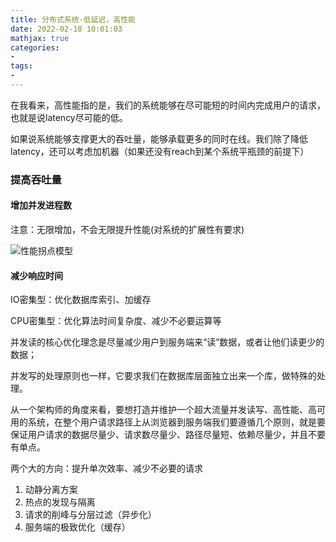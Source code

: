 ```yaml
---
title: 分布式系统-低延迟，高性能
date: 2022-02-18 10:01:03
mathjax: true
categories:
- 
tags: 
- 
---
```


在我看来，高性能指的是，我们的系统能够在尽可能短的时间内完成用户的请求，也就是说latency尽可能的低。

如果说系统能够支撑更大的吞吐量，能够承载更多的同时在线。我们除了降低latency，还可以考虑加机器（如果还没有reach到某个系统平瓶颈的前提下）

### 提高吞吐量

#### 增加并发进程数

注意：无限增加，不会无限提升性能(对系统的扩展性有要求)

![性能拐点模型](http://cdn.b5mang.com/202132011337.png)

#### 减少响应时间

IO密集型：优化数据库索引、加缓存

CPU密集型：优化算法时间复杂度、减少不必要运算等

并发读的核心优化理念是尽量减少用户到服务端来“读”数据，或者让他们读更少的数据；

并发写的处理原则也一样，它要求我们在数据库层面独立出来一个库，做特殊的处理。

从一个架构师的角度来看，要想打造并维护一个超大流量并发读写、高性能、高可用的系统，在整个用户请求路径上从浏览器到服务端我们要遵循几个原则，就是要保证用户请求的数据尽量少、请求数尽量少、路径尽量短、依赖尽量少，并且不要有单点。

两个大的方向：提升单次效率、减少不必要的请求

1. 动静分离方案
2. 热点的发现与隔离
3. 请求的削峰与分层过滤（异步化）
4. 服务端的极致优化（缓存）
